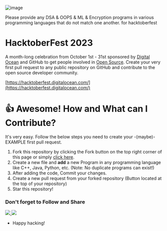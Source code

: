 ![image](https://github.com/kasinadhsarma/HelloworldFever/assets/81065703/a6892b5c-d2de-4264-9120-dcf45d58dead)

Please provide any DSA & OOPS & ML & Encryption programs in various programming languages that do not match one another. for hacktoberfest 

# HacktoberFest 2023

A month-long celebration from October 1st - 31st sponsored by [Digital Ocean](https://hacktoberfest.digitalocean.com/) and GitHub to get people involved in [Open Source](https://github.com/open-source). Create your very first pull request to any public repository on GitHub and contribute to the open source developer community.

[https://hacktoberfest.digitalocean.com/](https://hacktoberfest.digitalocean.com/)

# 👍 Awesome! How and What can I Contribute? 
It's very easy. Follow the below steps you need to create your -(maybe)- EXAMPLE first pull request.
1. Fork this repository by clicking the Fork button on the top right corner of this page or simply [click here](https://github.com/theutpal01/HacktoberFest2022/fork).
2. Create a new file and **add** a new Program in any programming language like C++, Java, Python, etc. (Note: No duplicate programs can exist!)
4. After adding the code, Commit your changes.
5. Create a new pull request from your forked repository (Button located at the top of your repository)
8. Star this repository!

### Don't forget to Follow and Share 
<a href="https://github.com/RajMaheshP" aria-label="Follow Me on GitHub"><img src="https://img.shields.io/badge/Follow me-green?style=for-the-badge&logo=github"/>
<a href="https://instagram.com/rajmaheshpadarthi8" aria-label="Follow Me on GitHub"><img src="https://img.shields.io/badge/Follow me-pink?style=for-the-badge&logo=instagram"/>
</a>
<br>

- Happy hacking!
